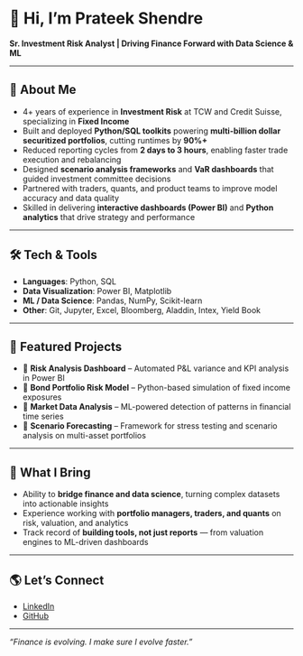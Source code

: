 # 👋 Hi, I’m Prateek Shendre

**Sr. Investment Risk Analyst | Driving Finance Forward with Data Science & ML**

---

## 🚀 About Me

* 4+ years of experience in **Investment Risk** at TCW and Credit Suisse, specializing in **Fixed Income**
* Built and deployed **Python/SQL toolkits** powering **multi-billion dollar securitized portfolios**, cutting runtimes by **90%+**
* Reduced reporting cycles from **2 days to 3 hours**, enabling faster trade execution and rebalancing
* Designed **scenario analysis frameworks** and **VaR dashboards** that guided investment committee decisions
* Partnered with traders, quants, and product teams to improve model accuracy and data quality
* Skilled in delivering **interactive dashboards (Power BI)** and **Python analytics** that drive strategy and performance

---

## 🛠️ Tech & Tools

* **Languages**: Python, SQL
* **Data Visualization**: Power BI, Matplotlib
* **ML / Data Science**: Pandas, NumPy, Scikit-learn
* **Other**: Git, Jupyter, Excel, Bloomberg, Aladdin, Intex, Yield Book

---

## 📂 Featured Projects

* 🔹 **Risk Analysis Dashboard** – Automated P\&L variance and KPI analysis in Power BI
* 🔹 **Bond Portfolio Risk Model** – Python-based simulation of fixed income exposures
* 🔹 **Market Data Analysis** – ML-powered detection of patterns in financial time series
* 🔹 **Scenario Forecasting** – Framework for stress testing and scenario analysis on multi-asset portfolios

---

## 🎯 What I Bring

* Ability to **bridge finance and data science**, turning complex datasets into actionable insights
* Experience working with **portfolio managers, traders, and quants** on risk, valuation, and analytics
* Track record of **building tools, not just reports** — from valuation engines to ML-driven dashboards

---

## 🌎 Let’s Connect

* [LinkedIn](https://www.linkedin.com/in/prateek-shendre/)
* [GitHub](https://github.com/prateekshendre)

---

*“Finance is evolving. I make sure I evolve faster.”*
